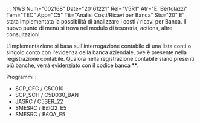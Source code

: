  :  : NWS Num="002168" Date="20161221" Rel="V5R1" Atr="E. Bertolazzi" Tem="TEC" App="C5" Tit="Analisi Costi/Ricavi per Banca" Sts="20"
 E' stata implementata la possibilità di analizzare i costi / ricavi per Banca.
 Il nuovo punto di menù si trova nel modulo di tesoreria, actions, altre consultazioni.

 L'implementazione si basa sull'interrogazione contabile di una lista conti o singolo conto con  l'evidenza della banca aziendale, ove è presente nella registrazione contabile.
 Qualora nella registrazione contabile siano presenti più banche, verrà evidenziato con il codice  banca \*\*.

 Programmi : 
  - SCP_CFG / C5C010
  - SCP_SCH / C5D030_BAN
  - JASRC   / C5SER_22
  - SMESRC  / B£IQ2_E5
  - SMESRC  / B£OA_E5
